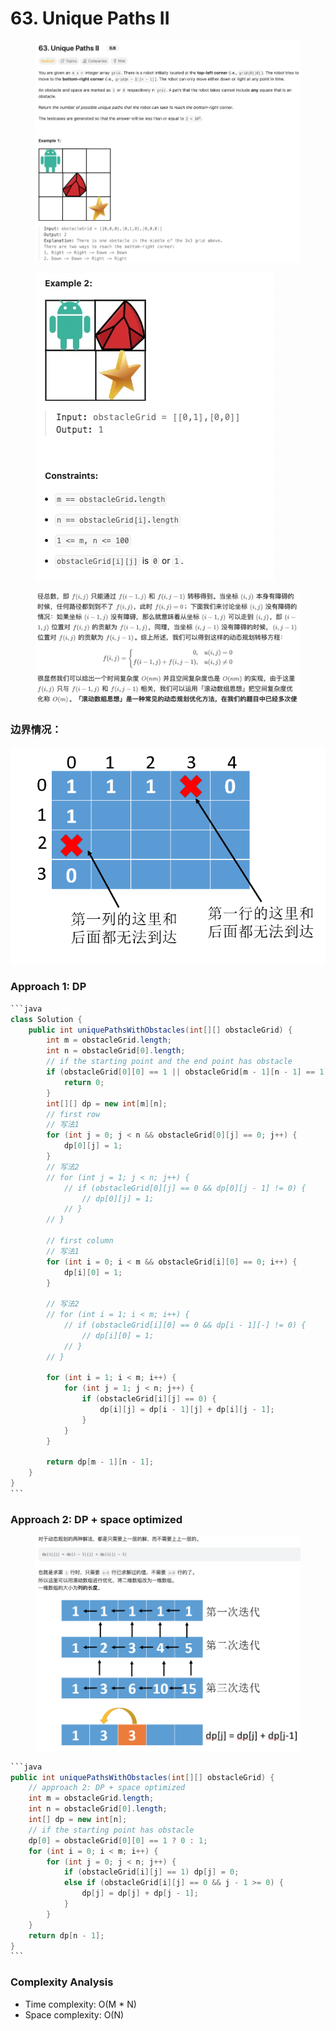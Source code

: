 # 63. Unique Paths II

<figure><img src="../../../.gitbook/assets/image (41) (1).png" alt=""><figcaption></figcaption></figure>

<figure><img src="../../../.gitbook/assets/image (42) (1).png" alt=""><figcaption></figcaption></figure>

<figure><img src="../../../.gitbook/assets/image (46) (1).png" alt=""><figcaption></figcaption></figure>

### 边界情况：

![](<../../../.gitbook/assets/image (47) (1).png>)

### Approach 1: DP

````java
```java
class Solution {
    public int uniquePathsWithObstacles(int[][] obstacleGrid) {
        int m = obstacleGrid.length;
        int n = obstacleGrid[0].length;
        // if the starting point and the end point has obstacle
        if (obstacleGrid[0][0] == 1 || obstacleGrid[m - 1][n - 1] == 1) {
            return 0;
        }
        int[][] dp = new int[m][n];
        // first row
        // 写法1
        for (int j = 0; j < n && obstacleGrid[0][j] == 0; j++) {
            dp[0][j] = 1;
        }
        // 写法2
        // for (int j = 1; j < n; j++) {
            // if (obstacleGrid[0][j] == 0 && dp[0][j - 1] != 0) {
                // dp[0][j] = 1;
            // }
        // }
        
        // first column
        // 写法1
        for (int i = 0; i < m && obstacleGrid[i][0] == 0; i++) {
            dp[i][0] = 1;
        }
        
        // 写法2
        // for (int i = 1; i < m; i++) {
            // if (obstacleGrid[i][0] == 0 && dp[i - 1][-] != 0) {
                // dp[i][0] = 1;
            // }
        // }

        for (int i = 1; i < m; i++) {
            for (int j = 1; j < n; j++) {
                if (obstacleGrid[i][j] == 0) {
                    dp[i][j] = dp[i - 1][j] + dp[i][j - 1];
                }
            }
        }

        return dp[m - 1][n - 1];
    }
}
```
````

### Approach 2: DP + space optimized

<figure><img src="../../../.gitbook/assets/image (34) (1) (1).png" alt=""><figcaption></figcaption></figure>

````java
```java
public int uniquePathsWithObstacles(int[][] obstacleGrid) {
    // approach 2: DP + space optimized
    int m = obstacleGrid.length;
    int n = obstacleGrid[0].length;
    int[] dp = new int[n];
    // if the starting point has obstacle
    dp[0] = obstacleGrid[0][0] == 1 ? 0 : 1;
    for (int i = 0; i < m; i++) {
        for (int j = 0; j < n; j++) {
            if (obstacleGrid[i][j] == 1) dp[j] = 0;
            else if (obstacleGrid[i][j] == 0 && j - 1 >= 0) {
                dp[j] = dp[j] + dp[j - 1];
            }
        }
    }
    return dp[n - 1];
}
```
````

### Complexity Analysis

* Time complexity: O(M \* N)
* Space complexity: O(N)
